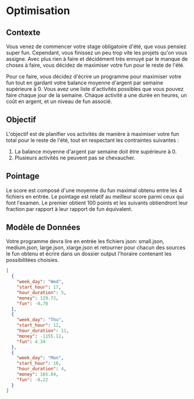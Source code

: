 # Optimisation
## Contexte

Vous venez de commencer votre stage obligatoire d'été, que vous pensiez super fun. Cependant, vous finissez un peu trop vite les projets qu'on vous assigne. Avec plus rien à faire et décidément très ennuyé par le manque de choses à faire, vous décidez de maximiser votre fun pour le reste de l'été.

Pour ce faire, vous décidez d'écrire un programme pour maximiser votre fun tout en gardant votre balance moyenne d'argent par semaine supérieure à 0. Vous avez une liste d'activités possibles que vous pouvez faire chaque jour de la semaine. Chaque activité a une durée en heures, un coût en argent, et un niveau de fun associé.

## Objectif

L'objectif est de planifier vos activités de manière à maximiser votre fun total pour le reste de l'été, tout en respectant les contraintes suivantes :
1. La balance moyenne d'argent par semaine doit être supérieure à 0.
2. Plusieurs activités ne peuvent pas se chevaucher.

## Pointage
Le score est composé d'une moyenne du fun maximal obtenu entre les 4 fichiers en entrée.
Le pointage est relatif au meilleur score parmi ceux qui font l'examen. Le premier obtient 100 points et les suivants obtiendront leur fraction par rapport à leur rapport de fun équivalent.

## Modèle de Données

Votre programme devra lire en entrée les fichiers json: small.json, medium.json, large.json, xlarge.json et retourner pour chacun des sources le fun obtenu et écrire dans un dossier output l'horaire contenant les possibilitées choisies.
```json
[
  {
    "week_day": "Wed",
    "start_hour": 17,
    "hour_duration": 5,
    "money": 129.72,
    "fun": -0.78
  },
  {
    "week_day": "Thu",
    "start_hour": 12,
    "hour_duration": 11,
    "money": -1155.12,
    "fun": 4.34
  },
  {
    "week_day": "Mon",
    "start_hour": 10,
    "hour_duration": 4,
    "money": 165.84,
    "fun": -0.22
  }
]
```
